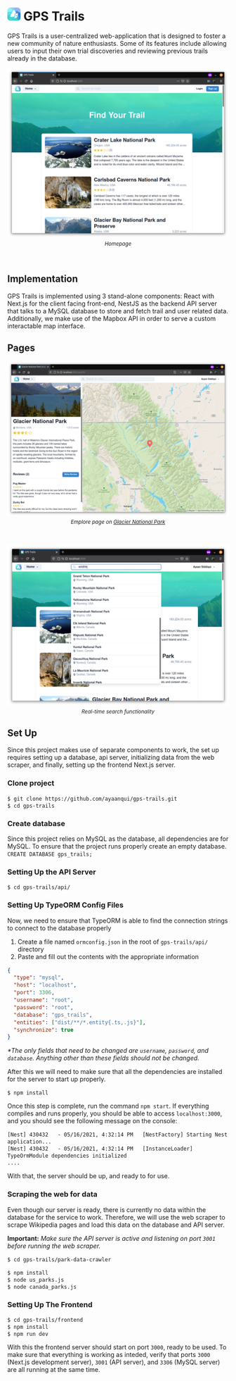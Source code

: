 <h1><img src="frontend/public/img/profile-rounded.png" width=30 /> GPS Trails</h1>

GPS  Trails  is  a  user-centralized web-application that  is  designed  to  foster  a  new community of nature enthusiasts. Some of its features include allowing users to input their own trial discoveries and reviewing previous trails already in the database.

<p align="center">
    <img src="frontend/public/img/previews/homepage.png" />
    <small><i>Homepage</i></small>
</p>
<br />

## Implementation
GPS Trails is implemented using 3 stand-alone  components: React with Next.js for the client facing front-end, NestJS as the backend API server that talks to a MySQL database to store and fetch trail and user related data. Additionally, we make use of the Mapbox API in order to serve a custom interactable map interface.

## Pages
<p align="center">
    <img src="frontend/public/img/previews/explore_park.png" />
    <small><i>Emplore page on <a href="https://en.wikipedia.org/wiki/Glacier_National_Park_(U.S.)">Glacier National Park</a></i></small>
</p>
<br />
<p align="center">
    <img src="frontend/public/img/previews/search.png" />
    <small><i>Real-time search functionality</i></small>
</p>

## Set Up
Since this project makes use of separate components to work, the set up requires setting up a database, api server, initializing data from the web scraper, and finally, setting up the frontend Next.js server.
### Clone project
```
$ git clone https://github.com/ayaanqui/gps-trails.git
$ cd gps-trails
```

### Create database
Since this project relies on MySQL as the database, all dependencies are for MySQL. To ensure that the project runs properly create an empty database.
`CREATE DATABASE gps_trails;`

### Setting Up the API Server
```
$ cd gps-trails/api/
```
### Setting Up TypeORM Config Files
Now, we need to ensure that TypeORM is able to find the connection strings to connect to the database properly

1. Create a file named `ormconfig.json` in the root of `gps-trails/api/` directory
2. Paste and fill out the contents with the appropriate information
```json
{
  "type": "mysql",
  "host": "localhost",
  "port": 3306,
  "username": "root",
  "password": "root",
  "database": "gps_trails",
  "entities": ["dist/**/*.entity{.ts,.js}"],
  "synchronize": true
}
```
_*The only fields that need to be changed are `username`, `password`, and `database`. Anything other than these fields should not be changed._

After this we will need to make sure that all the dependencies are installed for the server to start up properly.

```
$ npm install
```
Once this step is complete, run the command `npm start`. If everything compiles and runs properly, you should be able to access `localhost:3000`, and you should see the following message on the console:
```
[Nest] 430432   - 05/16/2021, 4:32:14 PM   [NestFactory] Starting Nest application...
[Nest] 430432   - 05/16/2021, 4:32:14 PM   [InstanceLoader] TypeOrmModule dependencies initialized
....
```
With that, the server should be up, and ready to for use. 

### Scraping the web for data
Even though our server is ready, there is currently no data within the database for the service to work. Therefore, we will use the web scraper to scrape Wikipedia pages and load this data on the database and API server.

__Important:__ *Make sure the API server is active and listening on port `3001` before running the web scraper.*

```
$ cd gps-trails/park-data-crawler
```
```
$ npm install
$ node us_parks.js
$ node canada_parks.js
```

### Setting Up The Frontend
```
$ cd gps-trails/frontend
$ npm install
$ npm run dev
```
With this the frontend server should start on port `3000`, ready to be used. To make sure that everything is working as inteded, verify that ports `3000` (Next.js development server), `3001` (API server), and `3306` (MySQL server) are all running at the same time.